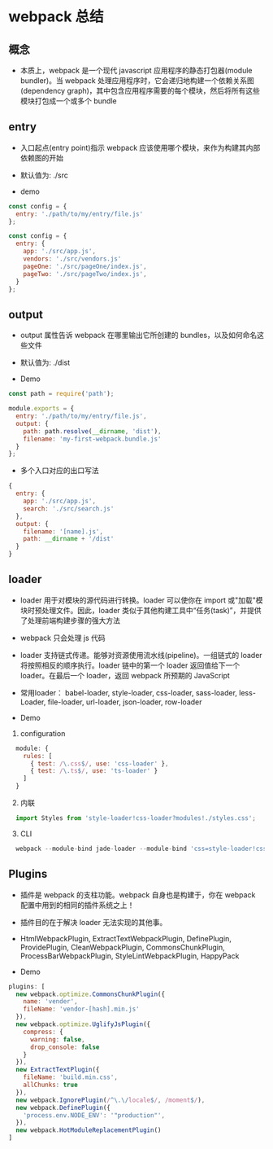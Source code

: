 # webpack 总结

## 概念

- 本质上，webpack 是一个现代 javascript 应用程序的静态打包器(module bundler)。当 webpack 处理应用程序时，它会递归地构建一个依赖关系图(dependency graph)，其中包含应用程序需要的每个模块，然后将所有这些模块打包成一个或多个 bundle

## entry

- 入口起点(entry point)指示 webpack 应该使用哪个模块，来作为构建其内部依赖图的开始

- 默认值为: ./src

- demo

```js
const config = {
  entry: './path/to/my/entry/file.js'
};
```

```js
const config = {
  entry: {
    app: './src/app.js',
    vendors: './src/vendors.js'
    pageOne: './src/pageOne/index.js',
    pageTwo: './src/pageTwo/index.js',
  }
};
```

## output

- output 属性告诉 webpack 在哪里输出它所创建的 bundles，以及如何命名这些文件
- 默认值为: ./dist

- Demo

```js
const path = require('path');

module.exports = {
  entry: './path/to/my/entry/file.js',
  output: {
    path: path.resolve(__dirname, 'dist'),
    filename: 'my-first-webpack.bundle.js'
  }
};
```

- 多个入口对应的出口写法

```js
{
  entry: {
    app: './src/app.js',
    search: './src/search.js'
  },
  output: {
    filename: '[name].js',
    path: __dirname + '/dist'
  }
}
```

## loader

- loader 用于对模块的源代码进行转换。loader 可以使你在 import 或"加载"模块时预处理文件。因此，loader 类似于其他构建工具中“任务(task)”，并提供了处理前端构建步骤的强大方法
- webpack 只会处理 js 代码
- loader 支持链式传递。能够对资源使用流水线(pipeline)。一组链式的 loader 将按照相反的顺序执行。loader 链中的第一个 loader 返回值给下一个 loader。在最后一个 loader，返回 webpack 所预期的 JavaScript
- 常用loader： babel-loader, style-loader, css-loader, sass-loader, less-Loader, file-loader, url-loader, json-loader, row-loader

- Demo

1. configuration

```js
  module: {
    rules: [
      { test: /\.css$/, use: 'css-loader' },
      { test: /\.ts$/, use: 'ts-loader' }
    ]
  }
```

2. 内联

```js
  import Styles from 'style-loader!css-loader?modules!./styles.css';
```

3. CLI

```js
  webpack --module-bind jade-loader --module-bind 'css=style-loader!css-loader'
```

## Plugins

- 插件是 webpack 的支柱功能。webpack 自身也是构建于，你在 webpack 配置中用到的相同的插件系统之上！
- 插件目的在于解决 loader 无法实现的其他事。
- HtmlWebpackPlugin, ExtractTextWebpackPlugin, DefinePlugin, ProvidePlugin, CleanWebpackPlugin, CommonsChunkPlugin, ProcessBarWebpackPlugin, StyleLintWebpackPlugin, HappyPack

- Demo

```javascript
plugins: [
  new webpack.optimize.CommonsChunkPlugin({
    name: 'vender',
    fileName: 'vendor-[hash].min.js'
  }),
  new webpack.optimize.UglifyJsPlugin({
    compress: {
      warning: false,
      drop_console: false
    }
  }),
  new ExtractTextPlugin({
    fileName: 'build.min.css',
    allChunks: true
  }),
  new webpack.IgnorePlugin(/^\.\/locale$/, /moment$/),
  new webpack.DefinePlugin({
    'process.env.NODE_ENV': '"production"',
  }),
  new webpack.HotModuleReplacementPlugin()
]
```
